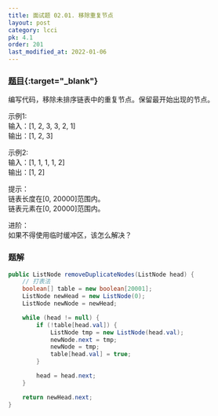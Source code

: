 ```yaml
---
title: 面试题 02.01. 移除重复节点
layout: post
category: lcci
pk: 4.1
order: 201
last_modified_at: 2022-01-06
---
```


### [题目](https://leetcode.cn/remove-duplicate-node-lcci/){:target="_blank"}

编写代码，移除未排序链表中的重复节点。保留最开始出现的节点。

示例1:  
输入：[1, 2, 3, 3, 2, 1]  
输出：[1, 2, 3]

示例2:  
输入：[1, 1, 1, 1, 2]  
输出：[1, 2]

提示：  
链表长度在[0, 20000]范围内。  
链表元素在[0, 20000]范围内。

进阶：  
如果不得使用临时缓冲区，该怎么解决？

### 题解

```java
public ListNode removeDuplicateNodes(ListNode head) {
    // 打表法
    boolean[] table = new boolean[20001];
    ListNode newHead = new ListNode(0);
    ListNode newNode = newHead;

    while (head != null) {
        if (!table[head.val]) {
            ListNode tmp = new ListNode(head.val);
            newNode.next = tmp;
            newNode = tmp;
            table[head.val] = true;
        }

        head = head.next;
    }

    return newHead.next;
}
```